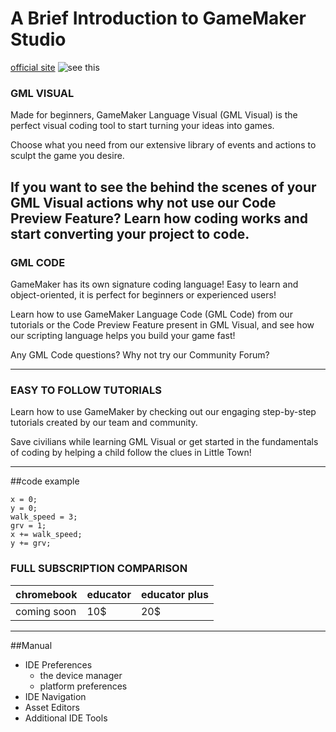 # A Brief Introduction to GameMaker Studio

[official site](https://gamemaker.io/en)
![see this](https://manual.yoyogames.com/assets/css/CSS_Images/Zeus_Banner.png)

### GML VISUAL
Made for beginners, GameMaker Language Visual (GML Visual) is the perfect visual coding tool to start turning your ideas into games. 

Choose what you need from our extensive library of events and actions to sculpt the game you desire. 

If you want to see the behind the scenes of your GML Visual actions why not use our Code Preview 
Feature? Learn how coding works and start converting your project to code.
---

### GML CODE
GameMaker has its own signature coding language! Easy to learn and object-oriented, it is perfect for beginners or experienced users!

Learn how to use GameMaker Language Code (GML Code) from our tutorials or the Code Preview Feature present in GML Visual, and see how our scripting language helps you build your game fast!

Any GML Code questions? Why not try our Community Forum?

---
### EASY TO FOLLOW TUTORIALS
Learn how to use GameMaker by checking out our engaging step-by-step tutorials created by our team and community.

Save civilians while learning GML Visual or get started in the fundamentals of coding by helping a child follow the clues in Little Town!

---

##code example
```
x = 0;
y = 0;
walk_speed = 3;
grv = 1;
x += walk_speed;
y += grv;
```
### FULL SUBSCRIPTION COMPARISON

| chromebook | educator | educator plus |
----|----|----
coming soon | 10$ | 20$ | 30$ |

---
##Manual

- IDE Preferences
	- the device manager  
	- platform preferences
- IDE Navigation
- Asset Editors
- Additional IDE Tools


